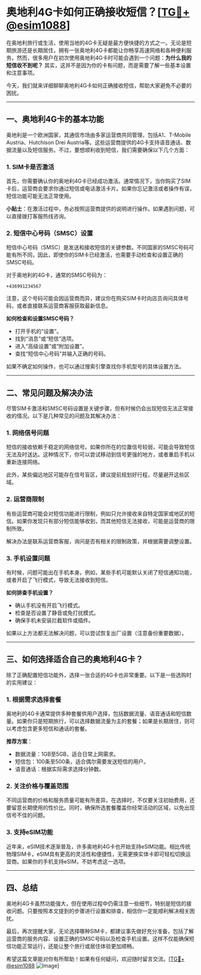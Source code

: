 # 奥地利4G卡如何正确接收短信？[[TG💪+ @esim1088](https://t.me/s/esim1088)]

在奥地利旅行或生活，使用当地的4G卡无疑是最方便快捷的方式之一。无论是短期旅游还是长期居住，拥有一张奥地利4G卡都能让你畅享高速网络和各种便利服务。然而，很多用户在初次使用奥地利4G卡时可能会遇到一个问题：**为什么我的短信收不到呢？** 其实，这并不是因为你的卡有问题，而是需要了解一些基本设置和注意事项。

今天，我们就来详细聊聊奥地利4G卡如何正确接收短信，帮助大家避免不必要的困扰。

---

## 一、奥地利4G卡的基本功能

奥地利是一个欧洲国家，其通信市场由多家运营商共同管理，包括A1、T-Mobile Austria、Hutchison Drei Austria等。这些运营商提供的4G卡支持语音通话、数据流量以及短信服务。不过，要想顺利收到短信，我们需要确保以下几个方面：

### 1. **SIM卡是否激活**
首先，你需要确认你的奥地利4G卡已经成功激活。通常情况下，当你购买了SIM卡后，运营商会要求你通过短信或电话激活卡片。如果你忘记激活或者操作有误，短信功能可能无法正常使用。

**小贴士**：在激活过程中，务必按照运营商提供的说明进行操作。如果遇到问题，可以直接拨打客服热线咨询。

### 2. **短信中心号码（SMSC）设置**
短信中心号码（SMSC）是发送和接收短信的关键参数。不同国家的SMSC号码可能有所不同，因此，即使你的SIM卡已经激活，也需要手动检查和设置正确的SMSC号码。

对于奥地利的4G卡，通常的SMSC号码为：
```
+436991234567
```
注意，这个号码可能会因运营商而异，建议你在购买SIM卡时向店员询问具体号码，或者直接联系运营商客服获取最新信息。

**如何检查和设置SMSC号码？**
- 打开手机的“设置”。
- 找到“消息”或“短信”选项。
- 进入“高级设置”或“附加设置”。
- 查找“短信中心号码”并输入正确的号码。

如果不确定如何操作，也可以通过搜索引擎查找你手机型号的具体设置方法。

---

## 二、常见问题及解决办法

尽管SIM卡激活和SMSC号码设置是关键步骤，但有时候仍会出现短信无法正常接收的情况。以下是几种常见的问题及其解决办法：

### 1. **网络信号问题**
短信的接收依赖于稳定的网络信号。如果你所在的位置信号较弱，可能会导致短信无法及时送达。这种情况下，你可以尝试移动到信号更强的地方，或者重启手机以重新连接网络。

此外，某些偏远地区可能存在信号盲区，建议提前规划好行程，尽量避开这些区域。

### 2. **运营商限制**
有些运营商可能会对短信功能进行限制，例如只允许接收来自特定国家或地区的短信。如果你发现只有部分短信能够收到，而其他短信无法接收，可能是运营商的限制所致。

解决办法是联系运营商客服，询问是否有相关的限制政策，并根据需要调整设置。

### 3. **手机设置问题**
有时候，问题可能出在手机本身。例如，某些手机可能默认关闭了短信通知功能，或者开启了飞行模式，导致无法接收到短信。

**如何排查手机设置？**
- 确认手机没有开启飞行模式。
- 检查是否设置了静音或免打扰模式。
- 确保手机未安装拦截软件或插件。

如果以上方法都无法解决问题，可以尝试恢复出厂设置（注意备份重要数据）。

---

## 三、如何选择适合自己的奥地利4G卡？

除了正确配置短信功能外，选择一张合适的4G卡也非常重要。以下是一些选购时的实用建议：

### 1. **根据需求选择套餐**
奥地利的4G卡通常提供多种套餐供用户选择，包括数据流量、语音通话和短信数量。如果你只是短期旅行，可以选择数据流量为主的套餐；如果是长期居住，则可以考虑包含更多短信和通话的套餐。

**推荐方案**：
- 数据流量：1GB至5GB，适合日常上网需求。
- 短信包：100条至500条，适合偶尔需要发送短信的用户。
- 语音通话：根据实际需求选择分钟数。

### 2. **关注价格与覆盖范围**
不同运营商的价格和服务质量可能有所差异。在选择时，不仅要关注初始费用，还要留意长期使用的性价比。同时，确保所选套餐覆盖你经常活动的区域，以免出现信号不佳的问题。

### 3. **支持eSIM功能**
近年来，eSIM技术逐渐普及，许多奥地利4G卡也开始支持eSIM功能。相比传统物理SIM卡，eSIM具有更高的灵活性和便捷性，无需更换实体卡即可轻松切换运营商。如果你的手机支持eSIM，不妨考虑这一选项。

---

## 四、总结

奥地利4G卡虽然功能强大，但在使用过程中仍需注意一些细节，特别是短信的接收问题。只要按照本文提到的步骤进行设置和排查，相信你一定能顺利解决相关困扰。

最后，再次提醒大家，无论选择哪种SIM卡，都建议事先做好充分准备，包括了解运营商的服务内容、设置正确的SMSC号码以及检查手机设置。这样不仅能确保短信功能正常运行，还能让整个旅行或居住体验更加顺畅。

希望这篇文章能对你有所帮助！如果有任何疑问，欢迎随时留言交流。[[TG💪+ @esim1088](https://t.me/s/esim1088) ![Image](https://i.postimg.cc/4NQfJmqS/Snipaste-2025-05-13-00-14-12.png)]
